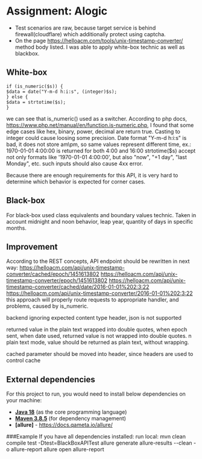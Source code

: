 # Assignment: Alogic

- Test scenarios are raw, because target service is behind firewall(cloudflare) which additionally
protect using captcha. 
- On the page https://helloacm.com/tools/unix-timestamp-converter/ method body listed. 
I was able to apply white-box technic as well as blackbox. 

## White-box
```
if (is_numeric($s)) {
$data = date("Y-m-d h:i:s", (integer)$s);
} else {
$data = strtotime($s);
}
```
we can see that is_numeric() used as a switcher. According to php docs,
https://www.php.net/manual/en/function.is-numeric.php, I found that some edge cases like
hex, binary, power, decimal are return true. Casting to integer could cause loosing 
some precision. Date format "Y-m-d h:i:s" is bad, it does not store am\pm, so same values
represent different time, ex.: 1970-01-01 4:00:00 is returned for both 4:00 and 16:00 
strtotime($s) accept not only formats like '1970-01-01 4:00:00', but also "now", "+1 day",
"last Monday", etc. such inputs should also cause 4xx error. 

Because there are enough requirements for this API, it is very hard to determine which
behavior is expected for corner cases.

## Black-box
For black-box used class equivalents and boundary values technic. Taken in 
account midnight and noon behavior, leap year, quantity of days in specific months.

## Improvement
According to the REST concepts, API endpoint should be rewritten in next way:
https://helloacm.com/api/unix-timestamp-converter/cached/epoch/1451613802
https://helloacm.com/api/unix-timestamp-converter/epoch/1451613802
https://helloacm.com/api/unix-timestamp-converter/cached/date/2016-01-01%202:3:22
https://helloacm.com/api/unix-timestamp-converter/2016-01-01%202:3:22
this approach will properly route requests to appropriate handler, and problems, caused by
is_numeric. 

backend ignoring expected content type header, json is not supported

returned value in the plain text wrapped into double quotes, when epoch sent, 
when date used, returned value is not wrapped into double quotes. 
n plain text mode, value should be returned as plain text, without wrapping.

cached parameter should be moved into header, since headers are used to control cache



## External dependencies

For this project to run, you would need to install below dependencies on your machine:

- **[Java 18](https://openjdk.java.net/projects/jdk/18/)** (as the core programming language)
- **[Maven 3.8.5](https://maven.apache.org/download.cgi)** (for dependency management)
- **[allure]** - https://docs.qameta.io/allure/


###Example
If you have all dependencies installed:
run local: 
mvn clean compile test -Dtest=BlackBoxAPITest
allure generate allure-results --clean -o allure-report
allure open allure-report

## 
